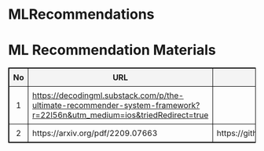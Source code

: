 # MLRecommendations
<!DOCTYPE html>
<html lang="en">
<head>
    <meta charset="UTF-8">
    <meta name="viewport" content="width=device-width, initial-scale=1.0">
</head>
<body>
    <h1>ML Recommendation Materials</h1>
    <table style="width: 100%; border: 1px solid black; border-collapse: collapse;">
        <thead>
            <tr style="background-color: #f4f4f4;">
                <th style="border: 1px solid black; padding: 8px;">No</th>
                <th style="border: 1px solid black; padding: 8px;">URL</th>
                <th style="border: 1px solid black; padding: 8px;">Comments</th>
            </tr>
        </thead>
        <tbody>
            <tr>
                <td style="border: 1px solid black; padding: 8px; text-align: center;">1</td>
                <td style="border: 1px solid black; padding: 8px;"><a href="https://example.com" target="_blank">https://decodingml.substack.com/p/the-ultimate-recommender-system-framework?r=22l56n&utm_medium=ios&triedRedirect=true</a></td>
                <td style="border: 1px solid black; padding: 8px;"></td>
            </tr>
            <tr>
                <td style="border: 1px solid black; padding: 8px; text-align: center;">2</td>
                <td style="border: 1px solid black; padding: 8px;">https://arxiv.org/pdf/2209.07663</td>
                <td style="border: 1px solid black; padding: 8px;">https://github.com/bytedance/monolith</td>
            </tr>
        </tbody>
    </table>
</body>
</html>
